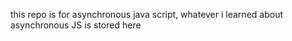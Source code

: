 
this repo is for asynchronous java script,
whatever i learned about asynchronous JS is stored here
